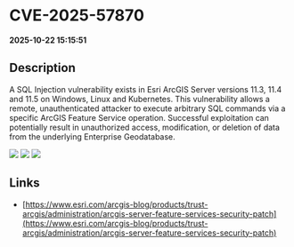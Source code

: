 # CVE-2025-57870

**2025-10-22 15:15:51**

## Description
A SQL Injection vulnerability exists in Esri ArcGIS Server versions 11.3, 11.4 and 11.5 on Windows, Linux and Kubernetes. This vulnerability allows a remote, unauthenticated attacker to execute arbitrary SQL commands via a specific ArcGIS Feature Service operation. Successful exploitation can potentially result in unauthorized access, modification, or deletion of data from the underlying Enterprise Geodatabase.

![](https://img.shields.io/static/v1?label=Score&message=10.0&color=red)
![](https://img.shields.io/static/v1?label=Severity&message=CRITICAL&color=red)
![](https://img.shields.io/static/v1?label=CWE&message=SQL&color=green)

## Links
- [https://www.esri.com/arcgis-blog/products/trust-arcgis/administration/arcgis-server-feature-services-security-patch](https://www.esri.com/arcgis-blog/products/trust-arcgis/administration/arcgis-server-feature-services-security-patch)
